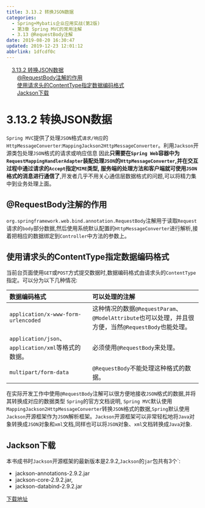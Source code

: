 ```yaml
---
title: 3.13.2 转换JSON数据
categories: 
  - Spring+Mybatis企业应用实战(第2版)
  - 第3章 Spring MVC的常用注解
  - 3.13 @RequestBody注解
date: 2019-08-20 16:30:47
updated: 2019-12-23 12:01:12
abbrlink: 1dfcdf0c
---
```

<div id='my_toc'><a href="/JavaReadingNotes/1dfcdf0c/#3-13-2-转换JSON数据" class="header_1">3.13.2 转换JSON数据</a>&nbsp;<br><a href="/JavaReadingNotes/1dfcdf0c/#@RequestBody注解的作用" class="header_2">@RequestBody注解的作用</a>&nbsp;<br><a href="/JavaReadingNotes/1dfcdf0c/#使用请求头的ContentType指定数据编码格式" class="header_2">使用请求头的ContentType指定数据编码格式</a>&nbsp;<br><a href="/JavaReadingNotes/1dfcdf0c/#Jackson下载" class="header_2">Jackson下载</a>&nbsp;<br></div>
<style>.header_1{margin-left: 1em;}.header_2{margin-left: 2em;}.header_3{margin-left: 3em;}.header_4{margin-left: 4em;}.header_5{margin-left: 5em;}.header_6{margin-left: 6em;}</style>
<!--more-->
<script>if (navigator.platform.search('arm')==-1){document.getElementById('my_toc').style.display = 'none';}var e,p = document.getElementsByTagName('p');while (p.length>0) {e = p[0];e.parentElement.removeChild(e);}</script>

<!--end-->
<!--SSTStart-->
# 3.13.2 转换JSON数据 #
`Spring MVC`提供了处理`JSON`格式`请求/响应`的`HttpMessageConverter`:`MappingJackson2HttpMessageConverter`。利用`Jackson`开源类包处理`JSON`格式的请求或响应信息
因此**只需要在`Spring Web`容器中为`RequestMappingHandlerAdapter`装配处理`JSON`的`HttpMessageConverter`,并在交互过程中通过请求的`Accept`指定`MIME`类型, 服务端的处理方法和客户端就可使用`JSON`格式的消息进行通信了**,开发者几乎不用关心通信层数据格式的问题,可以将精力集中到业务处理上面。

## @RequestBody注解的作用 ##
`org.springframework.web.bind.annotation.RequestBody`注解用于读取`Request`请求的`body`部分数据,然后使用系统默认配置的`HttpMessageConverter`进行解析,接着把相应的数据绑定到`Controller`中方法的参数上。

## 使用请求头的ContentType指定数据编码格式 ##
当前台页面使用`GET`或`POST`方式提交数据时,数据编码格式由请求头的`ContentType`指定。可以分为以下几种情况:

|数据编码格式|可以处理的注解|
|:---|:---|
|`application/x-www-form-urlencoded`|这种情况的数据`@RequestParam`、`@ModelAttribute`也可以处理，并且很方便，当然`@RequestBody`也能处理。|
|`application/json`、`application/xml`等格式的数据。|必须使用`@RequestBody`来处理。|
|`multipart/form-data`|`@RequestBody`不能处理这种格式的数据。|


在实际开发工作中使用`@RequestBody`注解可以很方便地接收`JSON`格式的数据,并将其转换成对应的数据类型
`Spring`的官方文档说明, `Spring MVC`默认使用`MappingJackson2HttpMessageConverter`转换`JSON`格式的数据,`Spring`默认使用`Jackson`开源框架作为`JSON`解析框架。`Jackson`开源框架可以非常轻松地将`Java`对象转换成`JSON`对象和`xml`文档,同样也可以将`JSON`对象、`xml`文档转换成`Java`对象.

## Jackson下载 ##
本书成书时`Jackson`开源框架的最新版本是2.9.2,`Jackson`的`jar`包共有3个`:
- jackson-annotations-2.9.2.jar
- jackson-core-2.9.2.jar,
- jackson-databind-2.9.2.jar

[下载地址](http://mvnrepository.com/artifact/com.fasterxml.jackson.core)
<!--SSTStop-->

